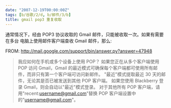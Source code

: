 ```yaml
---
date: "2007-12-19T00:00:00Z"
tags: [b/谷歌/2/d, b/邮件/3/b]
title: gmail pop3 重复收取
---
```


通常情况下，经由 POP3 协议收取的 Gmail 邮件，只能被收取一次。如果有需要在多台
电脑上使用邮件客户端查收 Gmail 邮件，那么: 

FROM: http://mail.google.com/support/bin/answer.py?answer=47948

> 我应如何在手机或多个设备上使用 POP？
> 如果您正在从多个客户端使用 POP 访问 Gmail，Gmail 的最近模式可确保每个客户端都可使用所有邮件，而非只有第一个客户端可访问新邮件。
> "最近"模式提取最近 30 天的邮件，无论其是否已被发送到其他 POP 客户端。
> 如果您使用 Blackberry 登录 Gmail，则会自动以"最近"模式登录。
> 对于其他所有 POP 客户端，请用"recent:username@gmail.com"替换 POP 客户端设置中的"username@gmail.com"。

